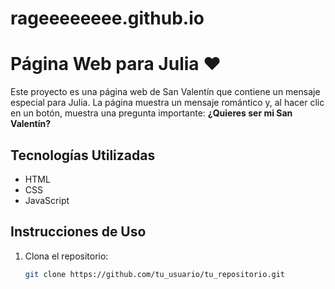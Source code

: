 # rageeeeeeee.github.io
# Página Web para Julia ❤️

Este proyecto es una página web de San Valentín que contiene un mensaje especial para Julia. La página muestra un mensaje romántico y, al hacer clic en un botón, muestra una pregunta importante: **¿Quieres ser mi San Valentín?**

## Tecnologías Utilizadas

- HTML
- CSS
- JavaScript

## Instrucciones de Uso

1. Clona el repositorio:
   ```bash
   git clone https://github.com/tu_usuario/tu_repositorio.git
